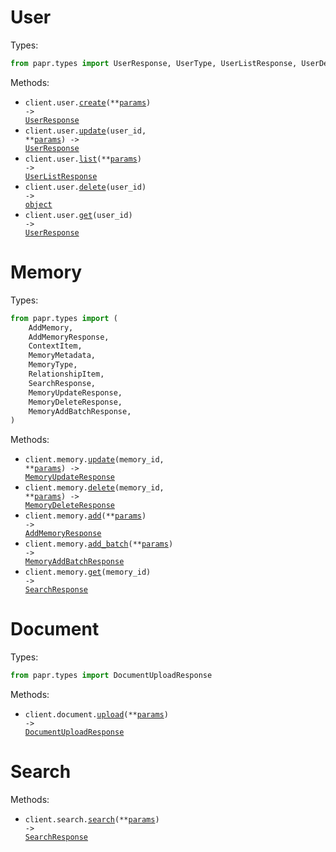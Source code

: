 # User

Types:

```python
from papr.types import UserResponse, UserType, UserListResponse, UserDeleteResponse
```

Methods:

- <code title="post /v1/user">client.user.<a href="./src/papr/resources/user.py">create</a>(\*\*<a href="src/papr/types/user_create_params.py">params</a>) -> <a href="./src/papr/types/user_response.py">UserResponse</a></code>
- <code title="put /v1/user/{user_id}">client.user.<a href="./src/papr/resources/user.py">update</a>(user_id, \*\*<a href="src/papr/types/user_update_params.py">params</a>) -> <a href="./src/papr/types/user_response.py">UserResponse</a></code>
- <code title="get /v1/user">client.user.<a href="./src/papr/resources/user.py">list</a>(\*\*<a href="src/papr/types/user_list_params.py">params</a>) -> <a href="./src/papr/types/user_list_response.py">UserListResponse</a></code>
- <code title="delete /v1/user/{user_id}">client.user.<a href="./src/papr/resources/user.py">delete</a>(user_id) -> <a href="./src/papr/types/user_delete_response.py">object</a></code>
- <code title="get /v1/user/{user_id}">client.user.<a href="./src/papr/resources/user.py">get</a>(user_id) -> <a href="./src/papr/types/user_response.py">UserResponse</a></code>

# Memory

Types:

```python
from papr.types import (
    AddMemory,
    AddMemoryResponse,
    ContextItem,
    MemoryMetadata,
    MemoryType,
    RelationshipItem,
    SearchResponse,
    MemoryUpdateResponse,
    MemoryDeleteResponse,
    MemoryAddBatchResponse,
)
```

Methods:

- <code title="put /v1/memory/{memory_id}">client.memory.<a href="./src/papr/resources/memory.py">update</a>(memory_id, \*\*<a href="src/papr/types/memory_update_params.py">params</a>) -> <a href="./src/papr/types/memory_update_response.py">MemoryUpdateResponse</a></code>
- <code title="delete /v1/memory/{memory_id}">client.memory.<a href="./src/papr/resources/memory.py">delete</a>(memory_id, \*\*<a href="src/papr/types/memory_delete_params.py">params</a>) -> <a href="./src/papr/types/memory_delete_response.py">MemoryDeleteResponse</a></code>
- <code title="post /v1/memory">client.memory.<a href="./src/papr/resources/memory.py">add</a>(\*\*<a href="src/papr/types/memory_add_params.py">params</a>) -> <a href="./src/papr/types/add_memory_response.py">AddMemoryResponse</a></code>
- <code title="post /v1/memory/batch">client.memory.<a href="./src/papr/resources/memory.py">add_batch</a>(\*\*<a href="src/papr/types/memory_add_batch_params.py">params</a>) -> <a href="./src/papr/types/memory_add_batch_response.py">MemoryAddBatchResponse</a></code>
- <code title="get /v1/memory/{memory_id}">client.memory.<a href="./src/papr/resources/memory.py">get</a>(memory_id) -> <a href="./src/papr/types/search_response.py">SearchResponse</a></code>

# Document

Types:

```python
from papr.types import DocumentUploadResponse
```

Methods:

- <code title="post /v1/document">client.document.<a href="./src/papr/resources/document.py">upload</a>(\*\*<a href="src/papr/types/document_upload_params.py">params</a>) -> <a href="./src/papr/types/document_upload_response.py">DocumentUploadResponse</a></code>

# Search

Methods:

- <code title="post /v1/search">client.search.<a href="./src/papr/resources/search.py">search</a>(\*\*<a href="src/papr/types/search_search_params.py">params</a>) -> <a href="./src/papr/types/search_response.py">SearchResponse</a></code>

